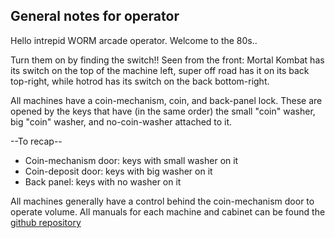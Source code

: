 ## General notes for operator
Hello intrepid WORM arcade operator. Welcome to the 80s..

Turn them on by finding the switch!! Seen from the front: Mortal Kombat has its switch on the top of the machine left, super off road has it on its back top-right, while hotrod has its switch on the back bottom-right.

All machines have a coin-mechanism, coin, and back-panel lock. These are opened by the keys that have (in the same order) the small "coin" washer, big "coin" washer, and no-coin-washer attached to it.

--To recap--
* Coin-mechanism door: keys with small washer on it
* Coin-deposit door: keys with big washer on it
* Back panel: keys with no washer on it

All machines generally have a control behind the coin-mechanism door to operate volume. All manuals for each machine and cabinet can be found the [github repository](https://github.com/wakass/wormarcade) 